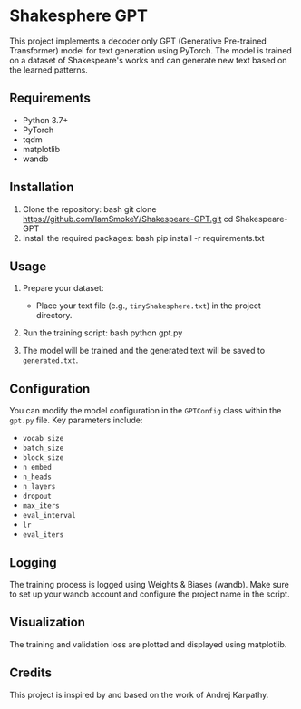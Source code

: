 # Shakesphere GPT

This project implements a decoder only GPT (Generative Pre-trained Transformer) model for text generation using PyTorch. The model is trained on a dataset of Shakespeare's works and can generate new text based on the learned patterns.

## Requirements

- Python 3.7+
- PyTorch
- tqdm
- matplotlib
- wandb

## Installation

1. Clone the repository:
bash
git clone https://github.com/IamSmokeY/Shakespeare-GPT.git
cd Shakespeare-GPT
2. Install the required packages:
bash
pip install -r requirements.txt

## Usage

1. Prepare your dataset:
    - Place your text file (e.g., `tinyShakesphere.txt`) in the project directory.

2. Run the training script:
bash
python gpt.py

3. The model will be trained and the generated text will be saved to `generated.txt`.

## Configuration

You can modify the model configuration in the `GPTConfig` class within the `gpt.py` file. Key parameters include:
- `vocab_size`
- `batch_size`
- `block_size`
- `n_embed`
- `n_heads`
- `n_layers`
- `dropout`
- `max_iters`
- `eval_interval`
- `lr`
- `eval_iters`

## Logging

The training process is logged using Weights & Biases (wandb). Make sure to set up your wandb account and configure the project name in the script.

## Visualization

The training and validation loss are plotted and displayed using matplotlib.

## Credits

This project is inspired by and based on the work of Andrej Karpathy.
